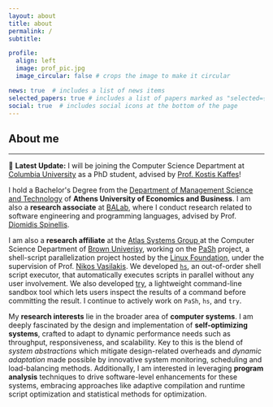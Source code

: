 ```yaml
---
layout: about
title: about
permalink: /
subtitle:

profile:
  align: left
  image: prof_pic.jpg
  image_circular: false # crops the image to make it circular

news: true  # includes a list of news items
selected_papers: true # includes a list of papers marked as "selected={true}"
social: true  # includes social icons at the bottom of the page
---
```



<h2 id="select-publications">About me</h2>
<hr style="border-width: 2px;">

📰 **Latest Update:** I will be joining the Computer Science Department at [Columbia University](https://www.cs.columbia.edu/) as a PhD student, advised by [Prof. Kostis Kaffes](https://www.cs.columbia.edu/~kkaffes/index.html)!

<!-- I will focus on the integration of machine learning techniques into operating system scheduling and cloud computing. -->

I hold a Bachelor's Degree from the <a href='https://www.dept.aueb.gr/en/dmst'>Department of Management Science and Technology</a> of **Athens University of Economics and Business**. I am also a **research associate** at <a href='https://www.balab.aueb.gr'>BALab</a>, where I conduct research related to software engineering and programming languages, advised by Prof. <a href='https://www2.dmst.aueb.gr/dds/index.el.html'>Diomidis Spinellis</a>.

I am also a  **research affiliate** at the <a href='https://atlas-group.cs.brown.edu/'> Atlas Systems Group </a> at the Computer Science Department of <a href="https://cs.brown.edu/">Brown Univerisy</a>, working on the <a href='https://binpa.sh'>PaSh</a> project, a shell-script parallelization project hosted by the <a href="https://www.linuxfoundation.org/press/press-release/linux-foundation-to-host-the-pash-project-accelerating-shell-scripting-with-automated-parallelization-for-industrial-use-cases">Linux Foundation</a>, under the supervision of Prof. <a href='http://nikos.vasilak.is/'>Nikos Vasilakis</a>. We developed <a href="https://sigops.org/s/conferences/hotos/2023/papers/liargkovas.pdf">`hs`</a>, an out-of-order shell script executor, that automatically executes scripts in parallel without any user involvement. We also developed <a href="https://github.com/binpash/try">try</a>, a lightweight command-line sandbox tool which lets users inspect the results of a command before committing the result. I continue to actively work on `PaSh`, `hs`, and `try`.

My **research interests** lie in the broader area of **computer systems**. I am deeply fascinated by the design and implementation of **self-optimizing systems**, crafted to adapt to dynamic performance needs such as throughput, responsiveness, and scalability. Key to this is the blend of *system abstractions* which mitigate design-related overheads and *dynamic adaptation* made possible by innovative system monitoring, scheduling and load-balancing methods. Additionally, I am interested in leveraging **program analysis** techniques to drive software-level enhancements for these systems, embracing approaches like adaptive compilation and runtime script optimization and statistical methods for optimization.

<!-- My **past research** encompassed Software Engineering topics. Furthermore, for my thesis I constructed the scientific collaboration networks of [Greece](/assets/img/scientific_collaboration_gr.png) and [Finland](/assets/img/scientific_collaboration_fi.png).
 -->